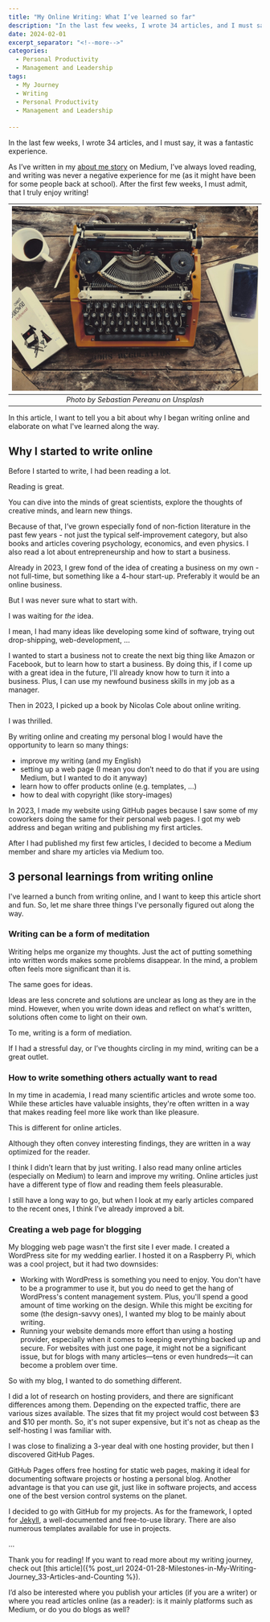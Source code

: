 ```yaml
---
title: "My Online Writing: What I’ve learned so far"
description: "In the last few weeks, I wrote 34 articles, and I must say, it was a fantastic experience. As I’ve written in my about me story, I’ve always loved reading, and writing was never a negative experience for me (as it might have been for some people back at school). After the first few weeks, I must admit, that I truly enjoy writing! In this article, I want to tell you a bit about why I began writing online and elaborate on what I've learned along the way."
date: 2024-02-01
excerpt_separator: "<!--more-->"
categories:
  - Personal Productivity
  - Management and Leadership
tags:
  - My Journey
  - Writing
  - Personal Productivity
  - Management and Leadership

---
```


In the last few weeks, I wrote 34 articles, and I must say, it was a fantastic experience.

As I’ve written in my [about me story](https://medium.com/about-me-stories/about-me-matthias-karner-40099d453354) on Medium, I’ve always loved reading, and writing was never a negative experience for me (as it might have been for some people back at school). After the first few weeks, I must admit, that I truly enjoy writing!

| ![image](/assets/images/pereanu-sebastian-typewriter-unsplash.jpg) |
|:--:|
| *Photo by Sebastian Pereanu on Unsplash* |

In this article, I want to tell you a bit about why I began writing online and elaborate on what I've learned along the way.

## Why I started to write online

Before I started to write, I had been reading a lot.

Reading is great.

You can dive into the minds of great scientists, explore the thoughts of creative minds, and learn new things.

Because of that, I’ve grown especially fond of non-fiction literature in the past few years - not just the typical self-improvement category, but also books and articles covering psychology, economics, and even physics. I also read a lot about entrepreneurship and how to start a business.

Already in 2023, I grew fond of the idea of creating a business on my own - not full-time, but something like a 4-hour start-up. Preferably it would be an online business.

But I was never sure what to start with.

I was waiting for *the* idea.

I mean, I had many ideas like developing some kind of software, trying out drop-shipping, web-development, …

I wanted to start a business not to create the next big thing like Amazon or Facebook, but to learn how to start a business. By doing this, if I come up with a great idea in the future, I'll already know how to turn it into a business. Plus, I can use my newfound business skills in my job as a manager.

Then in 2023, I picked up a book by Nicolas Cole about online writing.

I was thrilled.

By writing online and creating my personal blog I would have the opportunity to learn so many things:

- improve my writing (and my English)
- setting up a web page (I mean you don’t need to do that if you are using Medium, but I wanted to do it anyway)
- learn how to offer products online (e.g. templates, …)
- how to deal with copyright (like story-images)

In 2023, I made my website using GitHub pages because I saw some of my coworkers doing the same for their personal web pages. I got my web address and began writing and publishing my first articles.

After I had published my first few articles, I decided to become a Medium member and share my articles via Medium too.

## 3 personal learnings from writing online

I've learned a bunch from writing online, and I want to keep this article short and fun. So, let me share three things I've personally figured out along the way.

### Writing can be a form of meditation

Writing helps me organize my thoughts. Just the act of putting something into written words makes some problems disappear. In the mind, a problem often feels more significant than it is.

The same goes for ideas.

Ideas are less concrete and solutions are unclear as long as they are in the mind. However, when you write down ideas and reflect on what's written, solutions often come to light on their own.

To me, writing is a form of mediation.

If I had a stressful day, or I’ve thoughts circling in my mind, writing can be a great outlet.

### How to write something others actually want to read

In my time in academia, I read many scientific articles and wrote some too. While these articles have valuable insights, they're often written in a way that makes reading feel more like work than like pleasure.

This is different for online articles.

Although they often convey interesting findings, they are written in a way optimized for the reader.

I think I didn’t learn that by just writing. I also read many online articles (especially on Medium) to learn and improve my writing. Online articles just have a different type of flow and reading them feels pleasurable.

I still have a long way to go, but when I look at my early articles compared to the recent ones, I think I’ve already improved a bit.

### Creating a web page for blogging

My blogging web page wasn't the first site I ever made. I created a WordPress site for my wedding earlier. I hosted it on a Raspberry Pi, which was a cool project, but it had two downsides:

- Working with WordPress is something you need to enjoy. You don't have to be a programmer to use it, but you do need to get the hang of WordPress's content management system. Plus, you'll spend a good amount of time working on the design. While this might be exciting for some (the design-savvy ones), I wanted my blog to be mainly about writing.
- Running your website demands more effort than using a hosting provider, especially when it comes to keeping everything backed up and secure. For websites with just one page, it might not be a significant issue, but for blogs with many articles—tens or even hundreds—it can become a problem over time.

So with my blog, I wanted to do something different.

I did a lot of research on hosting providers, and there are significant differences among them. Depending on the expected traffic, there are various sizes available. The sizes that fit my project would cost between $3 and $10 per month. So, it's not super expensive, but it's not as cheap as the self-hosting I was familiar with.

I was close to finalizing a 3-year deal with one hosting provider, but then I discovered GitHub Pages.

GitHub Pages offers free hosting for static web pages, making it ideal for documenting software projects or hosting a personal blog. Another advantage is that you can use git, just like in software projects, and access one of the best version control systems on the planet.

I decided to go with GitHub for my projects. As for the framework, I opted for [Jekyll](https://jekyllrb.com/), a well-documented and free-to-use library. There are also numerous templates available for use in projects.

…

Thank you for reading! If you want to read more about my writing journey, check out [this article]({% post_url 2024-01-28-Milestones-in-My-Writing-Journey_33-Articles-and-Counting %}).

I’d also be interested where you publish your articles (if you are a writer) or where you read articles online (as a reader): is it mainly platforms such as Medium, or do you do blogs as well?